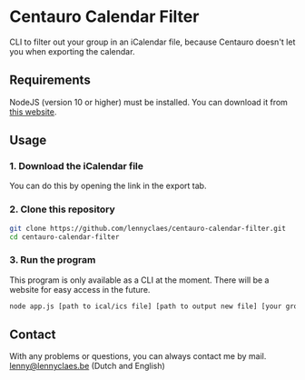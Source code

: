 # Centauro Calendar Filter

CLI to filter out your group in an iCalendar file, because Centauro doesn't let you when exporting the calendar.

## Requirements

NodeJS (version 10 or higher) must be installed.
You can download it from [this website](https://nodejs.org/en/ "NodeJS webiste").

## Usage

### 1. Download the iCalendar file
You can do this by opening the link in the export tab.

### 2. Clone this repository

```bash
git clone https://github.com/lennyclaes/centauro-calendar-filter.git
cd centauro-calendar-filter
```

### 3. Run the program
This program is only available as a CLI at the moment. There will be a website for easy access in the future.

```bash
node app.js [path to ical/ics file] [path to output new file] [your group number]
```

## Contact

With any problems or questions, you can always contact me by mail. [lenny@lennyclaes.be](mailto:lenny@lennyclaes.be?SUBJECT=centauro-calendar-filter) (Dutch and English)